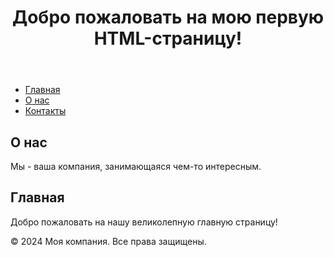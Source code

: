 <!DOCTYPE html>
<html lang="en">
<head>
    <meta charset="UTF-8">
    <meta name="viewport" content="width=device-width, initial-scale=1.0">
    <title>Пример HTML-страницы</title>
</head>
<body>
    <header>
        <h1>Добро пожаловать на мою первую HTML-страницу!</h1>
    </header>
    <nav>
        <ul>
            <li><a href="#">Главная</a></li>
            <li><a href="#">О нас</a></li>
            <li><a href="#">Контакты</a></li>
        </ul>
    </nav>
    <main>
        <section>
            <h2>О нас</h2>
            <p>Мы - ваша компания, занимающаяся чем-то интересным.</p>
        </section>
        <section>
            <h2>Главная</h2>
            <p>Добро пожаловать на нашу великолепную главную страницу!</p>
        </section>
    </main>
    <footer>
        <p>&copy; 2024 Моя компания. Все права защищены.</p>
    </footer>
</body>
</html>
